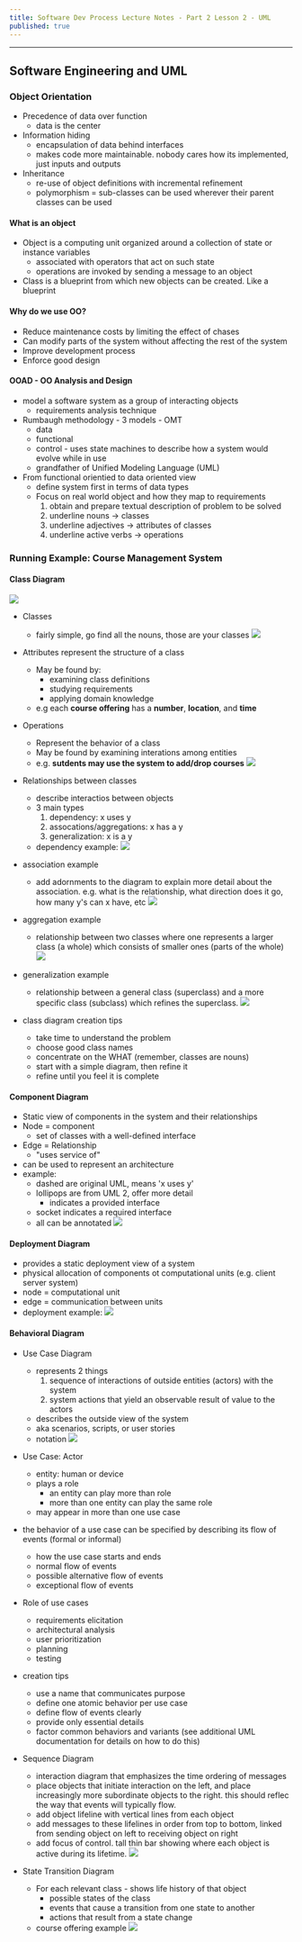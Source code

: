 ```yaml
---
title: Software Dev Process Lecture Notes - Part 2 Lesson 2 - UML
published: true
---
```


***
## Software Engineering and UML

### Object Orientation
* Precedence of data over function
	* data is the center 
* Information hiding
	* encapsulation of data behind interfaces
	* makes code more maintainable.  nobody cares how its implemented, just inputs and outputs
* Inheritance
	* re-use of object definitions with incremental refinement
	* polymorphism = sub-classes can be used wherever their parent classes can be used

#### What is an object
* Object is a computing unit organized around a collection of state or instance variables
	* associated with operators that act on such state
	* operations are invoked by sending a message to an object
* Class is a blueprint from which new objects can be created.  Like a blueprint

#### Why do we use OO?
* Reduce maintenance costs by limiting the effect of chases
* Can modify parts of the system without affecting the rest of the system
* Improve development process
* Enforce good design

#### OOAD - OO Analysis and Design
* model a software system as a group of interacting objects
	* requirements analysis technique
* Rumbaugh methodology - 3 models - OMT
	* data 
	* functional
	* control - uses state machines to describe how a system would evolve while in use
	* grandfather of Unified Modeling Language (UML)
* From functional orientied to data oriented view
	* define system first in terms of data types
	* Focus on real world object and how they map to requirements
		1. obtain and prepare textual description of problem to be solved
		2. underline nouns -> classes
		3. underline adjectives -> attributes of classes
		4. underline active verbs -> operations

### Running Example: Course Management System
#### Class Diagram

![](../assets/content_images/omscs/sdp/p2l2_img1.png)
* Classes
	* fairly simple, go find all the nouns, those are your classes
![](../assets/content_images/omscs/sdp/p2l2_img2.png)
* Attributes represent the structure of a class
	* May be found by:
		* examining class definitions
		* studying requirements
		* applying domain knowledge
	* e.g each **course offering** has a **number**, **location**, and **time**
* Operations
	* Represent the behavior of a class
	* May be found by examining interations among entities
	* e.g. **sutdents may use the system to add/drop courses**
![](../assets/content_images/omscs/sdp/p2l2_img3.png)
* Relationships between classes
	* describe interactios between objects
	* 3 main types
		1. dependency: x uses y
		2. assocations/aggregations: x has a y
		3. generalization: x is a y
	* dependency example:
![](../assets/content_images/omscs/sdp/p2l2_img4.png)
* association example
	* add adornments to the diagram to explain more detail about the association. e.g. what is the relationship, what direction does it go, how many y's can x have, etc
![](../assets/content_images/omscs/sdp/p2l2_img5.png)
* aggregation example
	* relationship between two classes where one represents a larger class (a whole) which consists of smaller ones (parts of the whole)
![](../assets/content_images/omscs/sdp/p2l2_img6.png)
* generalization example
	* relationship between a general class (superclass) and a more specific class (subclass) which refines the superclass.
![](../assets/content_images/omscs/sdp/p2l2_img7.png)

* class diagram creation tips
	* take time to understand the problem
	* choose good class names
	* concentrate on the WHAT (remember, classes are nouns)
	* start with a simple diagram, then refine it
	* refine until you feel it is complete

#### Component Diagram
* Static view of components in the system and their relationships
* Node = component
	* set of classes with a well-defined interface
* Edge = Relationship
	* "uses service of"
* can be used to represent an architecture
* example:
	* dashed are original UML, means 'x uses y'
	* lollipops are from UML 2, offer more detail
		* indicates a provided interface
	* socket indicates a required interface
	* all can be annotated
![](../assets/content_images/omscs/sdp/p2l2_img8.png)

#### Deployment Diagram
* provides a static deployment view of a system
* physical allocation of components ot computational units (e.g. client server system)
* node = computational unit
* edge = communication between units
* deployment example:
![](../assets/content_images/omscs/sdp/p2l2_img9.png)

#### Behavioral Diagram
* Use Case Diagram
	* represents 2 things
		1. sequence of interactions of outside entities (actors) with the system
		2. system actions that yield an observable result of value to the actors
	* describes the outside view of the system
	* aka scenarios, scripts, or user stories
	* notation
![](../assets/content_images/omscs/sdp/p2l2_img10.png)

* Use Case: Actor
	* entity: human or device
	* plays a role
		* an entity can play more than role
		* more than one entity can play the same role
	* may appear in more than one use case
* the behavior of a use case can be specified by describing its flow of events (formal or informal)
	* how the use case starts and ends
	* normal flow of events
	* possible alternative flow of events
	* exceptional flow of events
* Role of use cases
	* requirements elicitation
	* architectural analysis
	* user prioritization
	* planning
	* testing
* creation tips
	* use a name that communicates purpose
	* define one atomic behavior per use case
	* define flow of events clearly
	* provide only essential details
	* factor common behaviors and variants (see additional UML documentation for details on how to do this)

* Sequence Diagram
	* interaction diagram that emphasizes the time ordering of messages
	* place objects that initiate interaction on the left, and place increasingly more subordinate objects to the right.  this should reflec the way that events will typically flow.
	* add object lifeline with vertical lines from each object
	* add messages to these lifelines in order from top to bottom, linked from sending object on left to receiving object on right
	* add focus of control.  tall thin bar showing where each object is active during its lifetime.
![](../assets/content_images/omscs/sdp/p2l2_img11.png)

* State Transition Diagram
	* For each relevant class - shows life history of that object
		* possible states of the class
		* events that cause a transition from one state to another
		* actions that result from a state change
	* course offering example
![](../assets/content_images/omscs/sdp/p2l2_img12.png)
